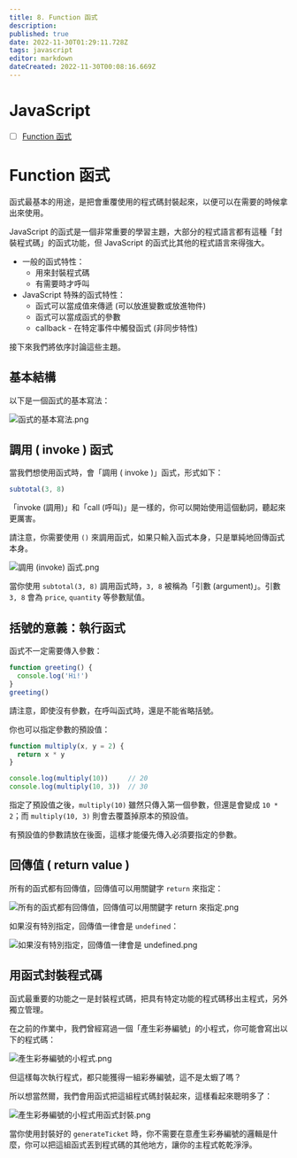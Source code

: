 ```yaml
---
title: 8. Function 函式
description: 
published: true
date: 2022-11-30T01:29:11.728Z
tags: javascript
editor: markdown
dateCreated: 2022-11-30T00:08:16.669Z
---
```


# JavaScript
- [ ] [Function 函式](https://javascript.alphacamp.co/function.html)

# Function 函式
函式最基本的用途，是把會重覆使用的程式碼封裝起來，以便可以在需要的時候拿出來使用。

JavaScript 的函式是一個非常重要的學習主題，大部分的程式語言都有這種「封裝程式碼」的函式功能，但 JavaScript 的函式比其他的程式語言來得強大。

- 一般的函式特性：
	-	用來封裝程式碼
	- 有需要時才呼叫
- JavaScript 特殊的函式特性：
	- 函式可以當成值來傳遞 (可以放進變數或放進物件)
	- 函式可以當成函式的參數
	- callback - 在特定事件中觸發函式 (非同步特性)
  
接下來我們將依序討論這些主題。

## 基本結構
以下是一個函式的基本寫法：

![函式的基本寫法.png](http://192.168.25.60:8000/files/file_storage/db08589e.png)

## 調用 ( invoke ) 函式
當我們想使用函式時，會「調用 ( invoke )」函式，形式如下：

```javascript
subtotal(3, 8)
```

「invoke (調用)」和「call (呼叫)」是一樣的，你可以開始使用這個動詞，聽起來更厲害。

請注意，你需要使用 `()` 來調用函式，如果只輸入函式本身，只是單純地回傳函式本身。

![調用 (invoke) 函式.png](http://192.168.25.60:8000/files/file_storage/853ea448.png)

當你使用 `subtotal(3, 8)` 調用函式時，`3, 8` 被稱為「引數 (argument)」。引數 `3, 8` 會為 `price`, `quantity` 等參數賦值。

## 括號的意義：執行函式
函式不一定需要傳入參數：

```javascript
function greeting() {
  console.log('Hi!')
}
greeting()
```

請注意，即使沒有參數，在呼叫函式時，還是不能省略括號。

你也可以指定參數的預設值：

```javascript
function multiply(x, y = 2) {
  return x * y
}

console.log(multiply(10))     // 20
console.log(multiply(10, 3))  // 30
```

指定了預設值之後，`multiply(10)` 雖然只傳入第一個參數，但還是會變成 `10 * 2`；而 `multiply(10, 3)` 則會去覆蓋掉原本的預設值。

有預設值的參數請放在後面，這樣才能優先傳入必須要指定的參數。

## 回傳值 ( return value )
所有的函式都有回傳值，回傳值可以用關鍵字 `return` 來指定：

![所有的函式都有回傳值，回傳值可以用關鍵字 return 來指定.png](http://192.168.25.60:8000/files/file_storage/406830c2.png)

如果沒有特別指定，回傳值一律會是 `undefined`：

![如果沒有特別指定，回傳值一律會是 undefined.png](http://192.168.25.60:8000/files/file_storage/cb9b5a73.png)


## 用函式封裝程式碼
函式最重要的功能之一是封裝程式碼，把具有特定功能的程式碼移出主程式，另外獨立管理。

在之前的作業中，我們曾經寫過一個「產生彩券編號」的小程式，你可能會寫出以下的程式碼：

![產生彩券編號的小程式.png](http://192.168.25.60:8000/files/file_storage/499017ad.png)

但這樣每次執行程式，都只能獲得一組彩券編號，這不是太蝦了嗎？

所以想當然爾，我們會用函式把這組程式碼封裝起來，這樣看起來聰明多了：

![產生彩券編號的小程式用函式封裝.png](http://192.168.25.60:8000/files/file_storage/43bcfa4e.png)

當你使用封裝好的 `generateTicket` 時，你不需要在意產生彩券編號的邏輯是什麼，你可以把這組函式丟到程式碼的其他地方，讓你的主程式乾乾淨淨。








